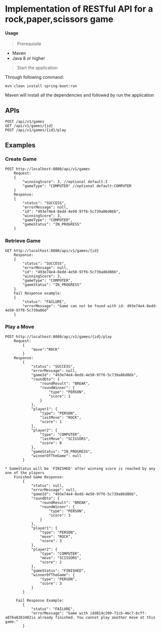 # Implementation of RESTful API for a rock,paper,scissors game


#### Usage

> Prerequisite
- Maven 
- Java 8 or higher 

> Start the application

Through following command:

    mvn clean install spring-boot:run 
    
Maven will install all the dependencies and followed by run the application


## APIs
    POST /api/v1/games
    GET /api/v1/games/{id}
    POST /api/v1/games/{id}/play
    

## Examples

### Create Game 
    POST http://localhost:8080/api/v1/games
        Request: 
        {
        	"winningScore": 3, //optional default:3
        	"gameType": "COMPUTER" //optional default:COMPUTER
        }
        Response: 
        {
            "status": "SUCCESS",
            "errorMessage": null,
            "id": "493e74e4-8edd-4e50-97f6-5c739a86d86b",
            "winningScore": 3,
            "gameType": "COMPUTER",
            "gameStatus": "IN_PROGRESS"
        }
  

### Retrieve Game
    GET http://localhost:8080/api/v1/games/{id}  
        Response: 
        {
            "status": "SUCCESS",
            "errorMessage": null,
            "id": "493e74e4-8edd-4e50-97f6-5c739a86d86b",
            "winningScore": 3,
            "gameType": "COMPUTER",
            "gameStatus": "IN_PROGRESS"
        }
        Fail Response example:
        {
            "status": "FAILURE",
            "errorMessage": "Game can not be found with id: 493e74e4-8edd-4e50-97f6-5c739a86d"
        }

### Play a Move
    POST http://localhost:8080/api/v1/games/{id}/play
        Request:
            { 
            	"move":"ROCK"
            }
        Response: 
            {
                "status": "SUCCESS",
                "errorMessage": null,
                "gameId": "493e74e4-8edd-4e50-97f6-5c739a86d86b",
                "roundDto": {
                    "roundResult": "BREAK",
                    "roundWinner": {
                        "type": "PERSON",
                        "score": 1
                    }
                },
                "player1": {
                    "type": "PERSON",
                    "lastMove": "ROCK",
                    "score": 1
                },
                "player2": {
                    "type": "COMPUTER",
                    "lastMove": "SCISSORS",
                    "score": 0
                },
                "gameStatus": "IN_PROGRESS",
                "winnerOfTheGame": null
            }
            
    * GameStatus will be 'FINISHED' after winning score is reached by any one of the players
        Finished Game Response:
            {
                "status": null,
                "errorMessage": null,
                "gameId": "493e74e4-8edd-4e50-97f6-5c739a86d86b",
                "roundDto": {
                    "roundResult": "BREAK",
                    "roundWinner": {
                        "type": "PERSON",
                        "score": 3
                    }
                },
                "player1": {
                    "type": "PERSON",
                    "move": "ROCK",
                    "score": 3
                },
                "player2": {
                    "type": "COMPUTER",
                    "move": "SCISSORS",
                    "score": 2
                },
                "gameStatus": "FINISHED",
                "winnerOfTheGame": {
                    "type": "PERSON",
                    "score": 3
                }
            } 
            
         Fail Response Example:
            {
                "status": "FAILURE",
                "errorMessage": "Game with idd814c209-71cb-46c7-bcff-a876a8263402is already finished. You cannot play another move at this game."
            }   
        
        